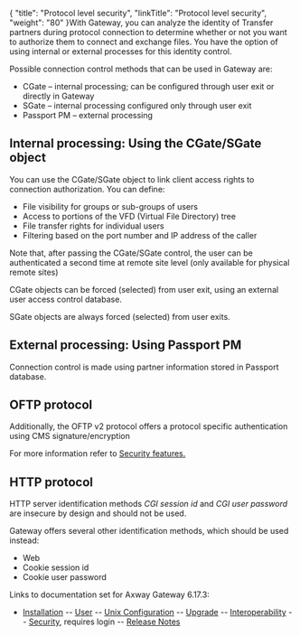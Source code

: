 {
    "title": "Protocol level security",
    "linkTitle": "Protocol level security",
    "weight": "80"
}With Gateway, you can analyze the identity of Transfer partners during protocol connection to determine whether or not you want to authorize them to connect and exchange files. You have the option of using internal or external processes for this identity control.

Possible connection control methods that can be used in Gateway are:

-   CGate – internal processing; can be configured through user exit or directly in Gateway
-   SGate – internal processing configured only through user exit
-   Passport PM – external processing

## Internal processing: Using the CGate/SGate object

You can use the CGate/SGate object to link client access rights to connection authorization. You can define:

-   File visibility for groups or sub-groups of users
-   Access to portions of the VFD (Virtual File Directory) tree
-   File transfer rights for individual users
-   Filtering based on the port number and IP address of the caller

Note that, after passing the CGate/SGate control, the user can be authenticated a second time at remote site level (only available for physical remote sites)

CGate objects can be forced (selected) from user exit, using an external user access control database.

SGate objects are always forced (selected) from user exits.

## External processing: Using Passport PM

Connection control is made using partner information stored in Passport database.

## OFTP protocol

Additionally, the OFTP v2 protocol offers a protocol specific authentication using CMS signature/encryption

For more information refer to [Security features.](../ov_gw_security_features)

## HTTP protocol

HTTP server identification methods *CGI session id* and *CGI user password* are insecure by design and should not be used.

<span class="mc-variable suite_variables.GatewayName variable">Gateway</span> offers several other identification methods, which should be used instead:

-   Web
-   Cookie session id
-   Cookie user password

Links to documentation set for Axway Gateway <span class="mc-variable axway_variables.Release_Number variable">6.17.3</span>:

-   [Installation](#) -- [User](#) -- [Unix Configuration](#) -- [Upgrade](#) -- [Interoperability](#) -- [Security](#), requires login -- [Release Notes](#)
